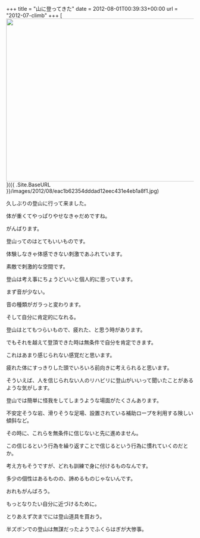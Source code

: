 +++
title = "山に登ってきた"
date = 2012-08-01T00:39:33+00:00
url = "2012-07-climb"
+++
[<img src="{{ .Site.BaseURL }}/images/2012/08/eac1b62354dddad12eec431e4eb1a8f1-1024x768.jpg" alt="" title="de_20120729_登山" width="584" height="438" class="aligncenter size-large wp-image-275" srcset="{{ .Site.BaseURL }}/images/2012/08/eac1b62354dddad12eec431e4eb1a8f1-1024x768.jpg 1024w, {{ .Site.BaseURL }}/images/2012/08/eac1b62354dddad12eec431e4eb1a8f1-300x225.jpg 300w, {{ .Site.BaseURL }}/images/2012/08/eac1b62354dddad12eec431e4eb1a8f1-400x300.jpg 400w" sizes="(max-width: 584px) 100vw, 584px" />]({{ .Site.BaseURL }}/images/2012/08/eac1b62354dddad12eec431e4eb1a8f1.jpg)

久しぶりの登山に行って来ました。
  
体が重くてやっぱりやせなきゃだめですね。
  
がんばります。

登山ってのはとてもいいものです。
  
体験しなきゃ体感できない刺激であふれています。
  
素敵で刺激的な空間です。

登山は考え事にちょうどいいと個人的に思っています。
  
まず音が少ない。
  
音の種類がガラっと変わります。
  
そして自分に肯定的になれる。
  
登山はとてもつらいもので、疲れた、と思う時があります。
  
でもそれを越えて登頂できた時は無条件で自分を肯定できます。
  
これはあまり感じられない感覚だと思います。
  
疲れた体にすっきりした頭でいろいろ前向きに考えられると思います。

そういえば、人を信じられない人のリハビリに登山がいいって聞いたことがあるような気がします。
  
登山では簡単に怪我をしてしまうような場面がたくさんあります。
  
不安定そうな岩、滑りそうな足場、設置されている補助ロープを利用する険しい傾斜など。
  
その時に、これらを無条件に信じないと先に進めません。
  
この信じるという行為を繰り返すことで信じるという行為に慣れていくのだとか。
  
考え方もそうですが、どれも訓練で身に付けるものなんです。
  
多少の個性はあるものの、諦めるものじゃないんです。

おれもがんばろう。
  
もっとなりたい自分に近づけるために。
  
とりあえず次までには登山道具を買おう。
  
半ズボンでの登山は無謀だったようでふくらはぎが大惨事。